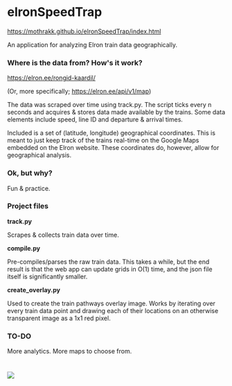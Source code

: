 # elronSpeedTrap
https://mothrakk.github.io/elronSpeedTrap/index.html

An application for analyzing Elron train data geographically.

### Where is the data from? How's it work?

https://elron.ee/rongid-kaardil/

(Or, more specifically; https://elron.ee/api/v1/map)

The data was scraped over time using track.py. The script ticks every n seconds and acquires & stores data made available by the trains. Some data elements include speed, line ID and departure & arrival times.

Included is a set of (latitude, longitude) geographical coordinates. This is meant to just keep track of the trains real-time on the Google Maps embedded on the Elron website. These coordinates do, however, allow for geographical analysis.

### Ok, but why?

Fun & practice.

### Project files

**track.py**

Scrapes & collects train data over time.

**compile.py**

Pre-compiles/parses the raw train data. This takes a while, but the end result is that the web app can update grids in O(1) time, and the json file itself is significantly smaller.

**create_overlay.py**

Used to create the train pathways overlay image. Works by iterating over every train data point and drawing each of their locations on an otherwise transparent image as a 1x1 red pixel.

### TO-DO

More analytics. More maps to choose from.

#

![](https://i.imgur.com/mWSnWsu.png)
